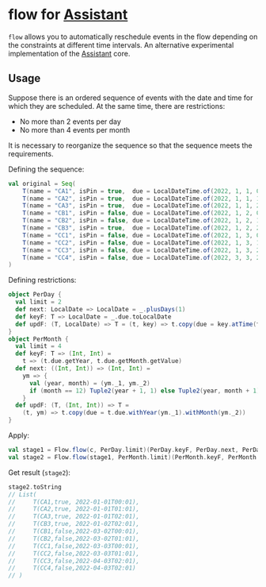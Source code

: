 # flow for [Assistant](https://github.com/char16t/assistant)

`flow` allows you to automatically reschedule events in the flow depending on the constraints at different time intervals. An alternative experimental implementation of the [Assistant](https://github.com/char16t/assistant) core.

## Usage

Suppose there is an ordered sequence of events with the date and time for which they are scheduled. At the same time, there are restrictions:

* No more than 2 events per day
* No more than 4 events per month

It is necessary to reorganize the sequence so that the sequence meets the requirements.

Defining the sequence:

```scala
val original = Seq(
    T(name = "CA1", isPin = true,  due = LocalDateTime.of(2022, 1, 1, 0, 1)),
    T(name = "CA2", isPin = true,  due = LocalDateTime.of(2022, 1, 1, 1, 1)),
    T(name = "CA3", isPin = true,  due = LocalDateTime.of(2022, 1, 1, 2, 1)),
    T(name = "CB1", isPin = false, due = LocalDateTime.of(2022, 1, 2, 0, 1)),
    T(name = "CB2", isPin = false, due = LocalDateTime.of(2022, 1, 2, 1, 1)),
    T(name = "CB3", isPin = true,  due = LocalDateTime.of(2022, 1, 2, 2, 1)),
    T(name = "CC1", isPin = false, due = LocalDateTime.of(2022, 1, 3, 0, 1)),
    T(name = "CC2", isPin = false, due = LocalDateTime.of(2022, 1, 3, 1, 1)),
    T(name = "CC3", isPin = false, due = LocalDateTime.of(2022, 1, 3, 2, 1)),
    T(name = "CC4", isPin = false, due = LocalDateTime.of(2022, 3, 3, 2, 1)),
)
```

Defining restrictions:

```scala
object PerDay {
  val limit = 2
  def next: LocalDate => LocalDate = _.plusDays(1)
  def keyF: T => LocalDate = _.due.toLocalDate
  def updF: (T, LocalDate) => T = (t, key) => t.copy(due = key.atTime(t.due.toLocalTime))
}
object PerMonth {
  val limit = 4
  def keyF: T => (Int, Int) =
    t => (t.due.getYear, t.due.getMonth.getValue)
  def next: ((Int, Int)) => (Int, Int) =
    ym => {
      val (year, month) = (ym._1, ym._2)
      if (month == 12) Tuple2(year + 1, 1) else Tuple2(year, month + 1)
    }
  def updF: (T, (Int, Int)) => T =
    (t, ym) => t.copy(due = t.due.withYear(ym._1).withMonth(ym._2))
}
```

Apply:

```scala
val stage1 = Flow.flow(c, PerDay.limit)(PerDay.keyF, PerDay.next, PerDay.updF)
val stage2 = Flow.flow(stage1, PerMonth.limit)(PerMonth.keyF, PerMonth.next, PerMonth.updF)
```

Get result (`stage2`):

```scala
stage2.toString
// List(
//     T(CA1,true, 2022-01-01T00:01), 
//     T(CA2,true, 2022-01-01T01:01), 
//     T(CA3,true, 2022-01-01T02:01), 
//     T(CB3,true, 2022-01-02T02:01), 
//     T(CB1,false,2022-03-02T00:01), 
//     T(CB2,false,2022-03-02T01:01), 
//     T(CC1,false,2022-03-03T00:01), 
//     T(CC2,false,2022-03-03T01:01), 
//     T(CC3,false,2022-04-03T02:01), 
//     T(CC4,false,2022-04-03T02:01)
// )
```
